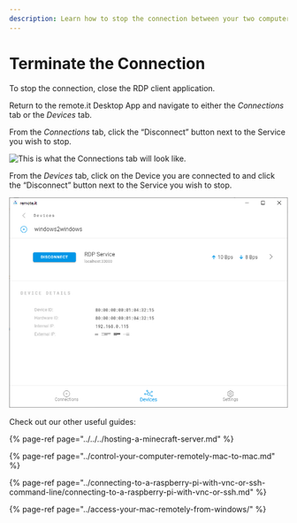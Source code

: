 ```yaml
---
description: Learn how to stop the connection between your two computers.
---
```


# Terminate the Connection

To stop the connection, close the RDP client application.

Return to the remote.it Desktop App and navigate to either the _Connections_ tab or the _Devices_ tab. 

From the _Connections_ tab, click the “Disconnect” button next to the Service you wish to stop.

![This is what the Connections tab will look like.](https://lh3.googleusercontent.com/3wck919689AddqogVr8oKj0LBdI8wBn_7AgRUYqT1qewmmy1ZrPm5jX4rGtKwcNak6cN8uMnXGuTV55PilbmyfcoSyk2vGX2UnCGBTOq4UtqeogmEf8exGqQ0qoTiQGVrWFjKjBq)

From the _Devices_ tab, click on the Device you are connected to and click the “Disconnect” button next to the Service you wish to stop.

![Here is my Service on the Devices tab.](../../../.gitbook/assets/5%20%281%29.PNG)

Check out our other useful guides:

{% page-ref page="../../../hosting-a-minecraft-server.md" %}

{% page-ref page="../control-your-computer-remotely-mac-to-mac.md" %}

{% page-ref page="../connecting-to-a-raspberry-pi-with-vnc-or-ssh-command-line/connecting-to-a-raspberry-pi-with-vnc-or-ssh.md" %}

{% page-ref page="../access-your-mac-remotely-from-windows/" %}

